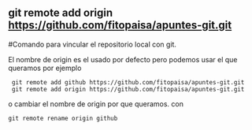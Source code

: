 ## git remote add origin https://github.com/fitopaisa/apuntes-git.git
#Comando para vincular el repositorio local con git. 
 
 El nombre de origin es el usado por defecto pero podemos usar el que queramos por ejemplo

```
 git remote add github https://github.com/fitopaisa/apuntes-git.git
 git remote add origin https://github.com/fitopaisa/apuntes-git.git
```
 
 o cambiar el nombre de origin por que queramos.  con
 
 `git remote rename origin github`
